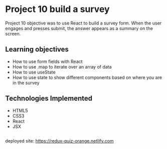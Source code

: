 # Project 10 build a survey 

Project 10 objective was to use React to build a survey form. When the user engages and presses submit, the answer appears as a summary on the screen.



## Learning objectives
* How to use form fields with React
* How to use .map to iterate over an array of data
* How to use useState
* How to use state to show different components based on where you are in the survey

## Technologies Implemented
* HTML5
* CSS3
* React
* JSX

##
deployed site: https://redux-quiz-orange.netlify.com
